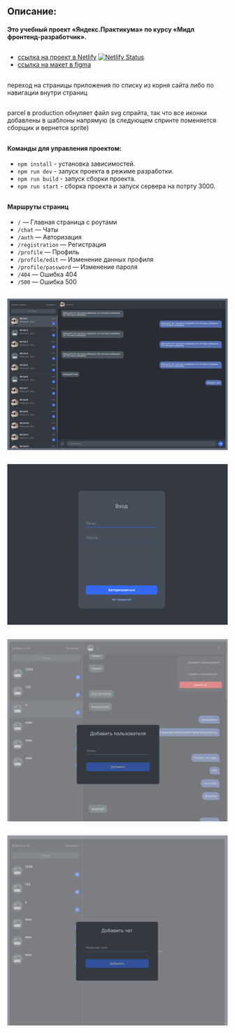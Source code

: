 ## Описание:

#### Это учебный проект «Яндекс.Практикума» по курсу «Мидл фронтенд-разработчик». 
##
 - [ссылка на проект в Netlify](https://endearing-boba-eb1973.netlify.app/) [![Netlify Status](https://api.netlify.com/api/v1/badges/b15a2583-ed5f-45c9-ba42-a9a82d39f41d/deploy-status)](https://app.netlify.com/sites/endearing-boba-eb1973/deploys)
 - [ссылка на макет в figma](https://www.figma.com/file/5EXKBt4MSSpbgsNjwKQVg7/messenger-ya-praktikum-course?node-id=0%3A1&t=x4gbiYken5G2nTRf-1)

##
переход на страницы приложения по списку из корня сайта либо по навигации внутри страниц
##
parcel в production обнуляет файл svg спрайта, так что все иконки добавлены в шаблоны напрямую (в следующем спринте поменяется сборщик и вернется sprite)
##
#### Команды для управления проектом:

- `npm install` - установка зависимостей.
- `npm run dev` - запуск проекта в режиме разработки.
- `npm run build` - запуск сборки проекта.
- `npm run start` - сборка проекта и запуск сервера на потрту 3000.

##

#### Маршруты страниц

- `/` — Главная страница с роутами
- `/chat` — Чаты
- `/auth` — Авторизация
- `/registration` — Регистрация
- `/profile` — Профиль
- `/profile/edit` — Изменение данных профиля
- `/profile/password` — Изменение пароля
- `/404` — Ошибка 404
- `/500` — Ошибка 500

##

![plot](src/asserts/ui/messanger.png "Chat-page")

##

![Alt text](src/asserts/ui/messanger2.png "auth-page")

##

![Alt text](src/asserts/ui/messanger3.png "add user")

##

![Alt text](src/asserts/ui/messanger4.png "add chat")
